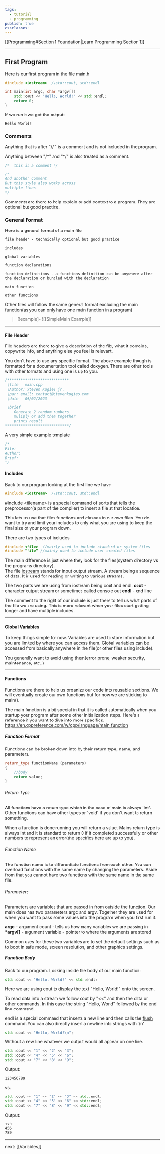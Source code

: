 ```yaml
---
tags:
  - tutorial
  - programming
publish: true
cssclasses:
---
```


<div id='stars2'></div>
<div id='stars3'></div>
<div id='stars4'></div>

[[Programming#Section 1 Foundation|Learn Programming Section 1]]  

---
## First Program
Here is our first program in the file main.h
``` cpp 
#include <iostream>  //std::cout, std::endl

int main(int argc, char *argv[])
	std::cout << "Hello, World!" << std::endl;
	return 0;
}
```

If we run it we get the output:
``` output
Hello World!
```

### Comments
Anything that is after "// "  is a comment and is not included in the program.

Anything between "/\*"  and    "\*/" is also treated as a comment.

```cpp
/* 	this is a comment */

/* 	
And another comment
But this style also works across
multiple lines
*/
```


Comments are there to help explain or add context to a program. They are optional but good practice. 

### General Format

Here is a general format of a main file

```file header
file header - technically optional but good practice

includes

global variables

function declarations

function definitions - a functions definition can be anywhere after the declaration or bundled with the declaration

main function

other functions
```

Other files will follow the same general format excluding the main function(as you can only have one main function in a program)

> [!example]- 
>![[SimpleMain Example]]

---

#### File Header

File headers are there to give a description of the file, what it contains, copywrite info, and anything else you feel is relevant.

You don't have to use any specific format. The above example though is formatted for a documentation tool called doxygen. There are other tools with other formats and using one is up to you.
```cpp
/****************************
 \file   main.cpp
 \Author: Steven Kugies jr.
 \par: email: contact@stevenkugies.com
 \date   09/02/2023

 \brief
	Generate 2 random numbers 
	muliply or add them together
	prints result
*****************************/
```

A very simple example template
```cpp 
/*
File: 
Author: 
Brief:  
*/
```


#### Includes
Back to our program looking at the first line we have
```cpp
#include <iostream>  //std::cout, std::endl 
```

\#include \<filename\> is a special command of sorts that tells the preprocessor(a part of the compiler) to insert a file at that location. 

This lets us use that files functions and classes in our own files. You do want to try and limit your includes to only what you are using to keep the final size of your program down.

There are two types of includes
```cpp
#include <file>  //mainly used to include standard or system files
#include "file" //mainly used to include user created files
```

The main difference is just where they look for the files(system directory vs the programs directory).
<br>
The file [iostream](https://en.cppreference.com/w/cpp/header/iostream)  stands for input output stream. A stream being a sequence of data. It is used for reading or writing to various streams. 

The two parts we are using from iostream being cout and endl.
**cout** - character output stream or sometimes called console out
**endl** - end line

The comment to the right of our include is just there to tell us what parts of the file we are using. This is more relevant when your files start getting longer and have multiple includes.

---
#### Global Variables
To keep things simple for now.
Variables are used to store information but you are limited by where you can access them.
Global variables can be accessed from basically anywhere in the file(or other files using include).

You generally want to avoid using them(error prone, weaker security, maintenance, etc..)

---
#### Functions
Functions are there to help us organize our code into reusable sections. We will eventually create our own functions but for now we are sticking to main().

The main function is a bit special in that it is called automatically when you startup your program after some other initialization steps.
Here's a reference if you want to dive into more specifics. https://en.cppreference.com/w/cpp/language/main_function


##### Function Format
Functions can be broken down into by their return type, name, and parameters.
```cpp
return_type functionName (parameters)
{
	//body
	return value;
}
```

###### Return Type
All functions have a return type which in the case of main is always 'int'. Other functions can have other types or 'void' if you don't want to return something.

When a function is done running you will return a value. Mains return type is always int and it is standard to return 0 if it completed successfully or other numbers to represent an error(the specifics here are up to you). 

###### Function Name
The function name is to differentiate functions from each other. You can overload functions with the same name by changing the parameters. Aside from that you cannot have two functions with the same name in the same file.

###### Parameters
Parameters are variables that are passed in from outside the function.
Our main does has two parameters argc and argv. Together they are used for when you want to pass some values into the program when you first run it.

**argc** - argument count -  tells us how many variables we are passing in
**\*argv\[]** - argument variable - pointer to where the arguments are stored 

Common uses for these two variables are to set the default settings such as to boot in safe mode, screen resolution, and other graphics settings.


##### Function Body
Back to our program.
Looking inside the body of out main function:
```cpp
std::cout << "Hello, World!" << std::endl;
```
Here we are using cout to display the text "Hello, World!" onto the screen.

To read data into a stream we follow cout by "<<" and then the data or other commands. In this case the string "Hello, World" followed by the end line command.

endl is a special command that inserts a new line and then calls the [flush](https://en.cppreference.com/w/cpp/io/manip/flush) command. 
You can also directly insert a newline into strings with '\\n'
```cpp
std::cout << "Hello, World!\n"; 
```

Without a new line whatever we output would all appear on one line.
```cpp
std::cout << "1" << "2" << "3";
std::cout << "4" << "5" << "6";
std::cout << "7" << "8" << "9";
```
Output:
```output
123456789
```
vs.
```cpp
std::cout << "1" << "2" << "3" << std::endl;
std::cout << "4" << "5" << "6" << std::endl;
std::cout << "7" << "8" << "9" << std::endl;
```
Output:
```output
123
456
789
```

---
next: [[Variables]] 